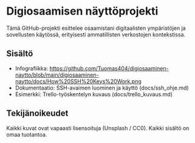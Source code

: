 # Digiosaamisen näyttöprojekti

Tämä GitHub-projekti esittelee osaamistani digitaalisten ympäristöjen ja sovellusten käytössä, erityisesti ammatillisten verkostojen kontekstissa.

## Sisältö
- Infografiikka: https://github.com/Tuomas404/digiosaaminen-naytto/blob/main/digiosaaminen-naytto/docs/How%20SSH%20Keys%20Work.png
- Dokumentaatio: SSH-avaimen luominen ja käyttö (docs/ssh_ohje.md)
- Esimerkki: Trello-työskentelyn kuvaus (docs/trello_kuvaus.md)

## Tekijänoikeudet
Kaikki kuvat ovat vapaasti lisensoituja (Unsplash / CC0). Kaikki sisältö on omaa tuotantoa.
